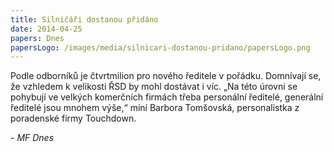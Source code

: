 ```yaml
---
title: Silničáři dostanou přidáno
date: 2014-04-25
papers: Dnes
papersLogo: /images/media/silnicari-dostanou-pridano/papersLogo.png
---
```

Podle odborníků je čtvrtmilion pro nového ředitele v pořádku. Domnívají se, že vzhledem k velikosti ŘSD by mohl dostávat i víc. „Na této úrovni se pohybují ve velkých komerčních firmách třeba personální ředitelé, generální ředitelé jsou mnohem výše,“ míní Barbora Tomšovská, personalistka z poradenské firmy Touchdown.

*- MF Dnes*
